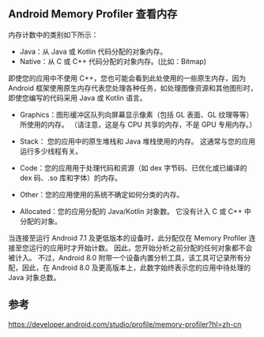 ## Android Memory Profiler 查看内存

内存计数中的类别如下所示：

* Java：从 Java 或 Kotlin 代码分配的对象内存。
* Native：从 C 或 C++ 代码分配的对象内存。(比如：Bitmap)

即使您的应用中不使用 C++，您也可能会看到此处使用的一些原生内存，因为 Android 框架使用原生内存代表您处理各种任务，如处理图像资源和其他图形时，即使您编写的代码采用 Java 或 Kotlin 语言。

* Graphics：图形缓冲区队列向屏幕显示像素（包括 GL 表面、GL 纹理等等）所使用的内存。 （请注意，这是与 CPU 共享的内存，不是 GPU 专用内存。）

* Stack： 您的应用中的原生堆栈和 Java 堆栈使用的内存。 这通常与您的应用运行多少线程有关。

* Code：您的应用用于处理代码和资源（如 dex 字节码、已优化或已编译的 dex 码、.so 库和字体）的内存。

* Other：您的应用使用的系统不确定如何分类的内存。

* Allocated：您的应用分配的 Java/Kotlin 对象数。 它没有计入 C 或 C++ 中分配的对象。

当连接至运行 Android 7.1 及更低版本的设备时，此分配仅在 Memory Profiler 连接至您运行的应用时才开始计数。 因此，您开始分析之前分配的任何对象都不会被计入。 不过，Android 8.0 附带一个设备内置分析工具，该工具可记录所有分配，因此，在 Android 8.0 及更高版本上，此数字始终表示您的应用中待处理的 Java 对象总数。

## 参考
<https://developer.android.com/studio/profile/memory-profiler?hl=zh-cn>
